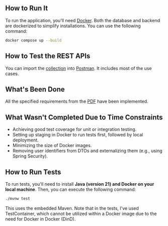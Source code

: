 ## How to Run It
To run the application, you'll need [Docker](https://docs.docker.com/engine/install/). Both the database and backend are dockerized to simplify installations. You can use the following command:

```bash
docker compose up --build
```

## How to Test the REST APIs
You can import the [collection](https://github.com/johntria/logifuture-wallet/blob/main/postman-collection.json) into [Postman](https://www.postman.com/downloads/). It includes most of the use cases.

## What's Been Done
All the specified requirements from the [PDF](https://github.com/johntria/logifuture-wallet/blob/main/assigment.pdf) have been implemented.

## What Wasn't Completed Due to Time Constraints
- Achieving good test coverage for unit or integration testing.
- Setting up staging in Docker to run tests first, followed by local deployment.
- Minimizing the size of Docker images.
- Removing user identifiers from DTOs and externalizing them (e.g., using Spring Security).

## How to Run Tests
To run tests, you'll need to install **Java (version 21) and Docker on your local machine**. Then, you can execute the following command:

```bash
./mvnw test
```

This uses the embedded Maven. Note that in the tests, I've used TestContainer, which cannot be utilized within a Docker image due to the need for Docker in Docker (DinD).
